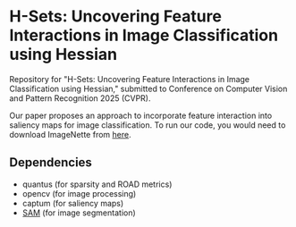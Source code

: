 # H-Sets: Uncovering Feature Interactions in Image Classification using Hessian

Repository for "H-Sets: Uncovering Feature Interactions in Image Classification using Hessian," submitted to Conference on Computer Vision and Pattern Recognition 2025 (CVPR). 

Our paper proposes an approach to incorporate feature interaction into saliency maps for image classification. To run our code, you would need to download ImageNette from [here](https://github.com/fastai/imagenette).

## Dependencies
 - quantus (for sparsity and ROAD metrics)
 - opencv (for image processing)
 - captum (for saliency maps)
 - [SAM](https://github.com/facebookresearch/segment-anything.git) (for image segmentation)
